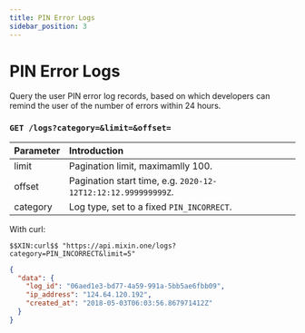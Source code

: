 ```yaml
---
title: PIN Error Logs
sidebar_position: 3
---
```


# PIN Error Logs

Query the user PIN error log records, based on which developers can remind the user of the number of errors within 24 hours.

### `GET /logs?category=&limit=&offset=` 

| Parameter | Introduction |
| :----- | :---- |
| limit | Pagination limit, maximamlly 100. |
| offset | Pagination start time, e.g. `2020-12-12T12:12:12.999999999Z`. |
| category | Log type, set to a fixed `PIN_INCORRECT`. |

With curl:

```
$$XIN:curl$$ "https://api.mixin.one/logs?category=PIN_INCORRECT&limit=5"
```

```json
{
  "data": {
    "log_id": "06aed1e3-bd77-4a59-991a-5bb5ae6fbb09",
    "ip_address": "124.64.120.192",
    "created_at": "2018-05-03T06:03:56.867971412Z"
  }
}
```
